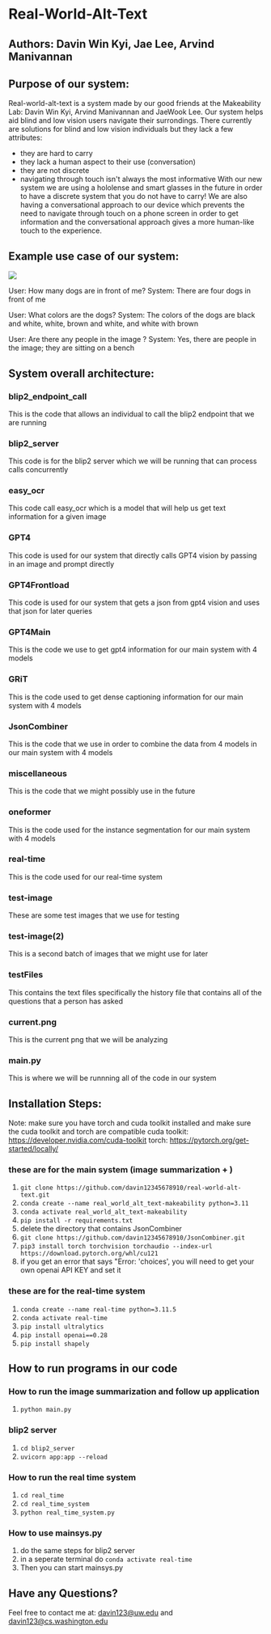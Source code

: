 # Real-World-Alt-Text
## Authors: Davin Win Kyi, Jae Lee, Arvind Manivannan

## Purpose of our system:
Real-world-alt-text is a system made by our good friends at the Makeability Lab: Davin Win Kyi, Arvind Manivannan and 
JaeWook Lee. Our system helps aid blind and low vision users navigate their surrondings. There currently are solutions
for blind and low vision individuals but they lack a few attributes:
- they are hard to carry 
- they lack a human aspect to their use (conversation)
- they are not discrete
- navigating through touch isn't always the most informative
With our new system we are using a hololense and smart glasses in the future in order to have a discrete system that you
do not have to carry! We are also having a conversational approach to our device which prevents the need to navigate 
through touch on a phone screen in order to get information and the conversational approach gives a more human-like
touch to the experience. 


## Example use case of our system:
![](C:\Users\davin\PycharmProjects\real-world-alt-text_test\test-image\awesome_women_and_dogs.jpg)

User: How many dogs are in front of me?
System: There are four dogs in front of me

User: What colors are the dogs?
System: The colors of the dogs are black and white, white, brown and white, and white with brown 

User: Are there any people in the image ?
System: Yes, there are people in the image; they are sitting on a bench 



## System overall architecture:

### blip2_endpoint_call
This is the code that allows an individual to call the blip2 endpoint that we are running 

### blip2_server
This code is for the blip2 server which we will be running that can process calls concurrently

### easy_ocr
This code call easy_ocr which is a model that will help us get text information for a given image 

### GPT4
This code is used for our system that directly calls GPT4 vision by passing in an image and prompt directly 

### GPT4Frontload 
This code is used for our system that gets a json from gpt4 vision and uses that json for later queries 

### GPT4Main
This is the code we use to get gpt4 information for our main system with 4 models 

### GRiT
This is the code used to get dense captioning information for our main system with 4 models 

### JsonCombiner
This is the code that we use in order to combine the data from 4 models in our main system with 4 models 

### miscellaneous
This is the code that we might possibly use in the future 

### oneformer
This is the code used for the instance segmentation for our main system with 4 models 

### real-time
This is the code used for our real-time system 

### test-image
These are some test images that we use for testing 

### test-image(2)
This is a second batch of images that we might use for later 

### testFiles
This contains the text files specifically the history file that contains all of the questions that a person has asked 

### current.png
This is the current png that we will be analyzing 

### main.py
This is where we will be runnning all of the code in our system 






## Installation Steps:

Note: make sure you have torch and cuda toolkit installed and make sure the cuda toolkit and torch are compatible 
cuda toolkit: https://developer.nvidia.com/cuda-toolkit
torch: https://pytorch.org/get-started/locally/

### these are for the main system (image summarization + ) 
1. `git clone https://github.com/davin12345678910/real-world-alt-text.git`
2. `conda create --name real_world_alt_text-makeability python=3.11`
3. `conda activate real_world_alt_text-makeability`
4. `pip install -r requirements.txt`
6.  delete the directory that contains JsonCombiner 
7. `git clone https://github.com/davin12345678910/JsonCombiner.git`
8. `pip3 install torch torchvision torchaudio --index-url https://download.pytorch.org/whl/cu121`
9. if you get an error that says "Error: 'choices', you will need to get your own openai API KEY and set it 

### these are for the real-time system 
1. `conda create --name real-time python=3.11.5`
2. `conda activate real-time`
3. `pip install ultralytics`
4. `pip install openai==0.28`
5. `pip install shapely`


## How to run programs in our code 

### How to run the image summarization and follow up application 
1. `python main.py`

### blip2 server
1. `cd blip2_server`
2. `uvicorn app:app --reload`

### How to run the real time system
1. `cd real_time`
2. `cd real_time_system`
3. `python real_time_system.py`


### How to use mainsys.py
1. do the same steps for blip2 server
2. in a seperate terminal do `conda activate real-time`
3. Then you can start mainsys.py
 

## Have any Questions?
Feel free to contact me at: davin123@uw.edu and davin123@cs.washington.edu 





